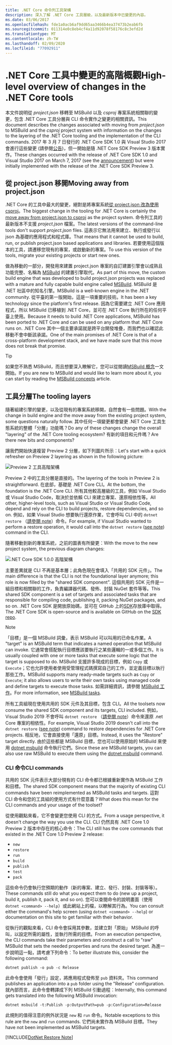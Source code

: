 ```yaml
---
title: .NET Core 命令列工具架構
description: 深入了解 .NET Core 工具層級，以及最新版本中已變更的內容。
ms.date: 03/06/2017
ms.openlocfilehash: fde1a0acb6af9dd65aa3466b4ea37473b2eab6fb
ms.sourcegitcommit: 011314e0c8eb4cf4a11d92078f58176c8c3efd2d
ms.translationtype: MT
ms.contentlocale: zh-TW
ms.lasthandoff: 02/09/2020
ms.locfileid: "77092911"
---
```

# <a name="high-level-overview-of-changes-in-the-net-core-tools"></a><span data-ttu-id="10c0a-103">.NET Core 工具中變更的高階概觀</span><span class="sxs-lookup"><span data-stu-id="10c0a-103">High-level overview of changes in the .NET Core tools</span></span>

<span data-ttu-id="10c0a-104">本文件說明從 *project.json* 移轉至 MSBuild 以及 *csproj* 專案系統相關聯的變更，包含 .NET Core 工具分層與 CLI 命令實作之變更的相關資訊。</span><span class="sxs-lookup"><span data-stu-id="10c0a-104">This document describes the changes associated with moving from *project.json* to MSBuild and the *csproj* project system with information on the changes to the layering of the .NET Core tooling and the implementation of the CLI commands.</span></span> <span data-ttu-id="10c0a-105">2017 年 3 月 7 日發行的 .NET Core SDK 1.0 與 Visual Studio 2017 會進行這些變更 (請參閱[公告](https://devblogs.microsoft.com/dotnet/announcing-net-core-tools-1-0/))，但一開始是隨 .NET Core SDK Preview 3 版本實作。</span><span class="sxs-lookup"><span data-stu-id="10c0a-105">These changes occurred with the release of .NET Core SDK 1.0 and Visual Studio 2017 on March 7, 2017 (see the [announcement](https://devblogs.microsoft.com/dotnet/announcing-net-core-tools-1-0/)) but were initially implemented with the release of the .NET Core SDK Preview 3.</span></span>

## <a name="moving-away-from-projectjson"></a><span data-ttu-id="10c0a-106">從 project.json 移開</span><span class="sxs-lookup"><span data-stu-id="10c0a-106">Moving away from project.json</span></span>

<span data-ttu-id="10c0a-107">.NET Core 的工具中最大的變更，絕對是將專案系統[從 project.json 改為使用 csproj](https://devblogs.microsoft.com/dotnet/changes-to-project-json/)。</span><span class="sxs-lookup"><span data-stu-id="10c0a-107">The biggest change in the tooling for .NET Core is certainly the [move away from project.json to csproj](https://devblogs.microsoft.com/dotnet/changes-to-project-json/) as the project system.</span></span> <span data-ttu-id="10c0a-108">命令列工具的最新版本不支援 *project.json* 檔案。</span><span class="sxs-lookup"><span data-stu-id="10c0a-108">The latest versions of the command-line tools don't support *project.json* files.</span></span> <span data-ttu-id="10c0a-109">這表示它無法用來建立、執行或發行以 json 為基礎的應用程式和程式庫。</span><span class="sxs-lookup"><span data-stu-id="10c0a-109">That means that it cannot be used to build, run, or publish project.json based applications and libraries.</span></span> <span data-ttu-id="10c0a-110">若要使用這個版本的工具，請遷移您現有的專案，或啟動新的專案。</span><span class="sxs-lookup"><span data-stu-id="10c0a-110">To use this version of the tools, migrate your existing projects or start new ones.</span></span>

<span data-ttu-id="10c0a-111">做為移動的一部分，開發用來建置 project.json 專案的自訂建置引擎會以成熟且功能完整、名稱為 [MSBuild](https://github.com/Microsoft/msbuild) 的建置引擎取代。</span><span class="sxs-lookup"><span data-stu-id="10c0a-111">As part of this move, the custom build engine that was developed to build project.json projects was replaced with a mature and fully capable build engine called [MSBuild](https://github.com/Microsoft/msbuild).</span></span> <span data-ttu-id="10c0a-112">MSBuild 是 .NET 社區中的知名引擎。</span><span class="sxs-lookup"><span data-stu-id="10c0a-112">MSBuild is a well-known engine in the .NET community.</span></span> <span data-ttu-id="10c0a-113">從平臺的第一版開始，這是一項重要的技術。</span><span class="sxs-lookup"><span data-stu-id="10c0a-113">It has been a key technology since the platform's first release.</span></span> <span data-ttu-id="10c0a-114">因為它需要建立 .NET Core 應用程式，所以 MSBuild 已移植到 .NET Core，並可在 .NET Core 執行所在的任何平臺上使用。</span><span class="sxs-lookup"><span data-stu-id="10c0a-114">Because it needs to build .NET Core applications, MSBuild has been ported to .NET Core and can be used on any platform that .NET Core runs on.</span></span> <span data-ttu-id="10c0a-115">.NET Core 其中一個主要承諾就是跨平台開發堆疊，而我們也以確認此移動不會中斷該承諾。</span><span class="sxs-lookup"><span data-stu-id="10c0a-115">One of the main promises of .NET Core is that of a cross-platform development stack, and we have made sure that this move does not break that promise.</span></span>

> [!TIP]
> <span data-ttu-id="10c0a-116">如果您不熟悉 MSBuild，而且想要深入瞭解它，您可以從閱讀[MSBuild 概念](/visualstudio/msbuild/msbuild-concepts)一文開始。</span><span class="sxs-lookup"><span data-stu-id="10c0a-116">If you are new to MSBuild and would like to learn more about it, you can start by reading the [MSBuild concepts](/visualstudio/msbuild/msbuild-concepts) article.</span></span>

## <a name="the-tooling-layers"></a><span data-ttu-id="10c0a-117">工具分層</span><span class="sxs-lookup"><span data-stu-id="10c0a-117">The tooling layers</span></span>

<span data-ttu-id="10c0a-118">隨著組建引擎的變更，以及從現有的專案系統移開，自然會有一些問題。</span><span class="sxs-lookup"><span data-stu-id="10c0a-118">With the change in build engine and the move away from the existing project system, some questions naturally follow.</span></span> <span data-ttu-id="10c0a-119">其中任何一項變更都會變更 .NET Core 工具生態系統的整體「分層」功能嗎？</span><span class="sxs-lookup"><span data-stu-id="10c0a-119">Do any of these changes change the overall "layering" of the .NET Core tooling ecosystem?</span></span> <span data-ttu-id="10c0a-120">有新的項目和元件嗎？</span><span class="sxs-lookup"><span data-stu-id="10c0a-120">Are there new bits and components?</span></span>

<span data-ttu-id="10c0a-121">讓我們開始快速複習 Preview 2 分層，如下列圖片所示︰</span><span class="sxs-lookup"><span data-stu-id="10c0a-121">Let's start with a quick refresher on Preview 2 layering as shown in the following picture:</span></span>

![Preview 2 工具高階架構](media/cli-msbuild-architecture/p2-arch.png)

<span data-ttu-id="10c0a-123">Preview 2 中的工具分層是直接的。</span><span class="sxs-lookup"><span data-stu-id="10c0a-123">The layering of the tools in Preview 2 is straightforward.</span></span> <span data-ttu-id="10c0a-124">在底部，基礎是 .NET Core CLI。</span><span class="sxs-lookup"><span data-stu-id="10c0a-124">At the bottom, the foundation is the .NET Core CLI.</span></span> <span data-ttu-id="10c0a-125">所有其他較高層級的工具，例如 Visual Studio 或 Visual Studio Code，取決於並依賴 CLI 來建立專案、還原相依性等。</span><span class="sxs-lookup"><span data-stu-id="10c0a-125">All other, higher-level tools, such as Visual Studio or Visual Studio Code, depend and rely on the CLI to build projects, restore dependencies, and so on.</span></span> <span data-ttu-id="10c0a-126">例如，如果 Visual Studio 想要執行還原作業，它會呼叫 CLI 中的 `dotnet restore` （[請參閱 note](#dotnet-restore-note)）命令。</span><span class="sxs-lookup"><span data-stu-id="10c0a-126">For example, if Visual Studio wanted to perform a restore operation, it would call into the `dotnet restore` ([see note](#dotnet-restore-note)) command in the CLI.</span></span>

<span data-ttu-id="10c0a-127">隨著移動到新的專案系統，之前的圖表有所變更：</span><span class="sxs-lookup"><span data-stu-id="10c0a-127">With the move to the new project system, the previous diagram changes:</span></span>

![.NET Core SDK 1.0.0 高階架構](media/cli-msbuild-architecture/p3-arch.png)

<span data-ttu-id="10c0a-129">主要差異就是 CLI 不再是基本層；此角色現在會填入「共用的 SDK 元件」。</span><span class="sxs-lookup"><span data-stu-id="10c0a-129">The main difference is that the CLI is not the foundational layer anymore; this role is now filled by the "shared SDK component".</span></span> <span data-ttu-id="10c0a-130">這個共用的 SDK 元件是一組目標和相關聯的工作，負責編譯器代碼、發佈、封裝 NuGet 套件等等。</span><span class="sxs-lookup"><span data-stu-id="10c0a-130">This shared SDK component is a set of targets and associated tasks that are responsible for compiling code, publishing it, packing NuGet packages, and so on.</span></span> <span data-ttu-id="10c0a-131">.NET Core SDK 是開放原始碼，並可在 GitHub 上的[SDK](https://github.com/dotnet/sdk)存放庫中取得。</span><span class="sxs-lookup"><span data-stu-id="10c0a-131">The .NET Core SDK is open-source and is available on GitHub on the [SDK repo](https://github.com/dotnet/sdk).</span></span>

> [!NOTE]
> <span data-ttu-id="10c0a-132">「目標」是一個 MSBuild 詞彙，表示 MSBuild 可以叫用的已命名作業。</span><span class="sxs-lookup"><span data-stu-id="10c0a-132">A "target" is an MSBuild term that indicates a named operation that MSBuild can invoke.</span></span> <span data-ttu-id="10c0a-133">它通常會搭配執行目標應該要執行之某些邏輯的一或多個工作。</span><span class="sxs-lookup"><span data-stu-id="10c0a-133">It is usually coupled with one or more tasks that execute some logic that the target is supposed to do.</span></span> <span data-ttu-id="10c0a-134">MSBuild 支援許多現成的目標，例如 `Copy` 或 `Execute`；它也允許使用者使用受管理程式碼撰寫自己的工作，並定義目標以執行那些工作。</span><span class="sxs-lookup"><span data-stu-id="10c0a-134">MSBuild supports many ready-made targets such as `Copy` or `Execute`; it also allows users to write their own tasks using managed code and define targets to execute those tasks.</span></span> <span data-ttu-id="10c0a-135">如需詳細資訊，請參閱 [MSBuild 工作](/visualstudio/msbuild/msbuild-tasks)。</span><span class="sxs-lookup"><span data-stu-id="10c0a-135">For more information, see [MSBuild tasks](/visualstudio/msbuild/msbuild-tasks).</span></span>

<span data-ttu-id="10c0a-136">所有工具組現在使用共用的 SDK 元件及其目標，包含 CLI。</span><span class="sxs-lookup"><span data-stu-id="10c0a-136">All the toolsets now consume the shared SDK component and its targets, CLI included.</span></span> <span data-ttu-id="10c0a-137">例如，Visual Studio 2019 不會呼叫 `dotnet restore` （[請參閱 note](#dotnet-restore-note)）命令來還原 .net Core 專案的相依性。</span><span class="sxs-lookup"><span data-stu-id="10c0a-137">For example, Visual Studio 2019 doesn't call into the `dotnet restore` ([see note](#dotnet-restore-note)) command to restore dependencies for .NET Core projects.</span></span> <span data-ttu-id="10c0a-138">相反地，它會直接使用「還原」目標。</span><span class="sxs-lookup"><span data-stu-id="10c0a-138">Instead, it uses the "Restore" target directly.</span></span> <span data-ttu-id="10c0a-139">由於這些都是 MSBuild 目標，您也可以使用原始的 MSBuild 來使用 [dotnet msbuild](dotnet-msbuild.md) 命令執行它們。</span><span class="sxs-lookup"><span data-stu-id="10c0a-139">Since these are MSBuild targets, you can also use raw MSBuild to execute them using the [dotnet msbuild](dotnet-msbuild.md) command.</span></span>

### <a name="cli-commands"></a><span data-ttu-id="10c0a-140">CLI 命令</span><span class="sxs-lookup"><span data-stu-id="10c0a-140">CLI commands</span></span>

<span data-ttu-id="10c0a-141">共用的 SDK 元件表示大部分現有的 CLI 命令都已根據重新實作為 MSBuild 工作和目標。</span><span class="sxs-lookup"><span data-stu-id="10c0a-141">The shared SDK component means that the majority of existing CLI commands have been reimplemented as MSBuild tasks and targets.</span></span> <span data-ttu-id="10c0a-142">這對 CLI 命令和您的工具組的使用方式有什麼意義？</span><span class="sxs-lookup"><span data-stu-id="10c0a-142">What does this mean for the CLI commands and your usage of the toolset?</span></span>

<span data-ttu-id="10c0a-143">從使用觀點來看，它不會變更您使用 CLI 的方式。</span><span class="sxs-lookup"><span data-stu-id="10c0a-143">From a usage perspective, it doesn't change the way you use the CLI.</span></span> <span data-ttu-id="10c0a-144">CLI 仍然具有 .NET Core 1.0 Preview 2 版本中存在的核心命令：</span><span class="sxs-lookup"><span data-stu-id="10c0a-144">The CLI still has the core commands that existed in the .NET Core 1.0 Preview 2 release:</span></span>

- `new`
- `restore`
- `run`
- `build`
- `publish`
- `test`
- `pack`

<span data-ttu-id="10c0a-145">這些命令仍會執行您預期的動作（新的專案、建立、發行、封裝、封裝等等）。</span><span class="sxs-lookup"><span data-stu-id="10c0a-145">These commands still do what you expect them to do (new up a project, build it, publish it, pack it, and so on).</span></span> <span data-ttu-id="10c0a-146">您可以查閱命令的說明畫面（使用 `dotnet <command> --help`）或此網站上的檔，以瞭解其行為。</span><span class="sxs-lookup"><span data-stu-id="10c0a-146">You can consult either the command's help screen (using `dotnet <command> --help`) or documentation on this site to get familiar with their behavior.</span></span>

<span data-ttu-id="10c0a-147">從執行的觀點來看，CLI 命令會採用其參數，並建立對「原始」 MSBuild 的呼叫，以設定所需的屬性，並執行所需的目標。</span><span class="sxs-lookup"><span data-stu-id="10c0a-147">From an execution perspective, the CLI commands take their parameters and construct a call to "raw" MSBuild that sets the needed properties and runs the desired target.</span></span> <span data-ttu-id="10c0a-148">為進一步說明這一點，請考慮下列命令︰</span><span class="sxs-lookup"><span data-stu-id="10c0a-148">To better illustrate this, consider the following command:</span></span>

   ```dotnetcli
   dotnet publish -o pub -c Release
   ```

<span data-ttu-id="10c0a-149">此命令會使用「發行」設定，將應用程式發佈至 `pub` 資料夾。</span><span class="sxs-lookup"><span data-stu-id="10c0a-149">This command publishes an application into a `pub` folder using the "Release" configuration.</span></span> <span data-ttu-id="10c0a-150">就內部而言，此命令會轉譯成下列 MSBuild 引動過程︰</span><span class="sxs-lookup"><span data-stu-id="10c0a-150">Internally, this command gets translated into the following MSBuild invocation:</span></span>

   ```dotnetcli
   dotnet msbuild -t:Publish -p:OutputPath=pub -p:Configuration=Release
   ```

<span data-ttu-id="10c0a-151">此規則的值得注意的例外狀況是 `new` 和 `run` 命令。</span><span class="sxs-lookup"><span data-stu-id="10c0a-151">Notable exceptions to this rule are the `new` and `run` commands.</span></span> <span data-ttu-id="10c0a-152">它們尚未實作為 MSBuild 目標。</span><span class="sxs-lookup"><span data-stu-id="10c0a-152">They have not been implemented as MSBuild targets.</span></span>

<a name="dotnet-restore-note"></a>
[!INCLUDE[DotNet Restore Note](~/includes/dotnet-restore-note.md)]
